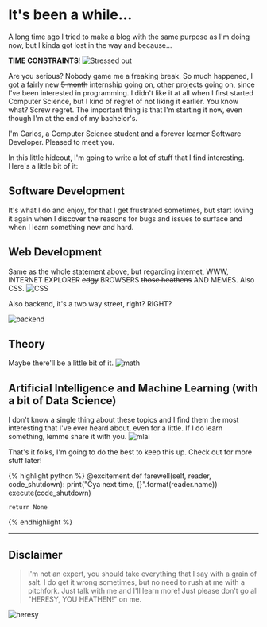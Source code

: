 # It's been a while...

A long time ago I tried to make a blog with the same purpose as I'm doing now,
but I kinda got lost in the way and because...

**TIME CONSTRAINTS**!
![Stressed out](https://media.giphy.com/media/n60s5QpOQymac/giphy.gif)

Are you serious? Nobody game me a freaking break. So much happened, I got a fairly
new ~~5 month~~ internship going on, other projects going on, since I've been
interested in programming.
I didn't like it at all when I first started Computer Science, but I kind of
regret of not liking it earlier. You know what? Screw regret. The important
thing is that I'm starting it now, even though I'm at the end of my bachelor's.


I'm Carlos, a Computer Science student and a forever learner Software Developer.
Pleased to meet you.


In this little hideout, I'm going to write a lot of stuff that I find interesting.
Here's a little bit of it:

## Software Development
It's what I do and enjoy, for that I get frustrated sometimes, but start loving
it again when I discover the reasons for bugs and issues to surface and when I
learn something new and hard.

## Web Development
Same as the whole statement above, but regarding internet, WWW, INTERNET
EXPLORER ~~edgy~~ BROWSERS ~~those heathens~~ AND MEMES. Also CSS.
![CSS](https://media.giphy.com/media/yYSSBtDgbbRzq/giphy.gif)


Also backend, it's a two way street, right? RIGHT?


![backend](https://media.giphy.com/media/pkVzHpJ10wqcg/giphy.gif)


## Theory
Maybe there'll be a little bit of it.
![math](https://media.giphy.com/media/3o7aCWDyW0PJCsxHna/giphy.gif)


## Artificial Intelligence and Machine Learning (with a bit of Data Science)
I don't know a single thing about these topics and I find them the most interesting
that I've ever heard about, even for a little. If I do learn something, lemme share it with you.
![mlai](https://media.giphy.com/media/vYstuBjPOVRNm/giphy.gif)


That's it folks, I'm going to do the best to keep this up. Check out for more
stuff later!


{% highlight python %}
@excitement
def farewell(self, reader, code_shutdown):
    print("Cya next time, {}".format(reader.name))
    execute(code_shutdown)

    return None

{% endhighlight %}


-------------------------------------------------------------------------------
## Disclaimer
> I'm not an expert, you should take everything that I say with a grain of salt.
> I do get it wrong sometimes, but no need to rush at me with a pitchfork.
> Just talk with me and I'll learn more! Just please don't go all "HERESY, YOU HEATHEN!" on me.

![heresy](https://media.giphy.com/media/JefToR3CZcrvy/giphy.gif)
